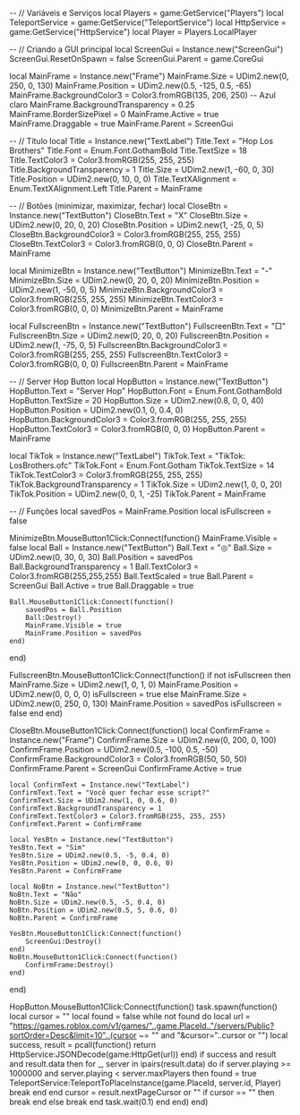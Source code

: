 -- // Variáveis e Serviços
local Players = game:GetService("Players")
local TeleportService = game:GetService("TeleportService")
local HttpService = game:GetService("HttpService")
local Player = Players.LocalPlayer

-- // Criando a GUI principal
local ScreenGui = Instance.new("ScreenGui")
ScreenGui.ResetOnSpawn = false
ScreenGui.Parent = game.CoreGui

local MainFrame = Instance.new("Frame")
MainFrame.Size = UDim2.new(0, 250, 0, 130)
MainFrame.Position = UDim2.new(0.5, -125, 0.5, -65)
MainFrame.BackgroundColor3 = Color3.fromRGB(135, 206, 250) -- Azul claro
MainFrame.BackgroundTransparency = 0.25
MainFrame.BorderSizePixel = 0
MainFrame.Active = true
MainFrame.Draggable = true
MainFrame.Parent = ScreenGui

-- // Título
local Title = Instance.new("TextLabel")
Title.Text = "Hop Los Brothers"
Title.Font = Enum.Font.GothamBold
Title.TextSize = 18
Title.TextColor3 = Color3.fromRGB(255, 255, 255)
Title.BackgroundTransparency = 1
Title.Size = UDim2.new(1, -60, 0, 30)
Title.Position = UDim2.new(0, 10, 0, 0)
Title.TextXAlignment = Enum.TextXAlignment.Left
Title.Parent = MainFrame

-- // Botões (minimizar, maximizar, fechar)
local CloseBtn = Instance.new("TextButton")
CloseBtn.Text = "X"
CloseBtn.Size = UDim2.new(0, 20, 0, 20)
CloseBtn.Position = UDim2.new(1, -25, 0, 5)
CloseBtn.BackgroundColor3 = Color3.fromRGB(255, 255, 255)
CloseBtn.TextColor3 = Color3.fromRGB(0, 0, 0)
CloseBtn.Parent = MainFrame

local MinimizeBtn = Instance.new("TextButton")
MinimizeBtn.Text = "-"
MinimizeBtn.Size = UDim2.new(0, 20, 0, 20)
MinimizeBtn.Position = UDim2.new(1, -50, 0, 5)
MinimizeBtn.BackgroundColor3 = Color3.fromRGB(255, 255, 255)
MinimizeBtn.TextColor3 = Color3.fromRGB(0, 0, 0)
MinimizeBtn.Parent = MainFrame

local FullscreenBtn = Instance.new("TextButton")
FullscreenBtn.Text = "□"
FullscreenBtn.Size = UDim2.new(0, 20, 0, 20)
FullscreenBtn.Position = UDim2.new(1, -75, 0, 5)
FullscreenBtn.BackgroundColor3 = Color3.fromRGB(255, 255, 255)
FullscreenBtn.TextColor3 = Color3.fromRGB(0, 0, 0)
FullscreenBtn.Parent = MainFrame

-- // Server Hop Button
local HopButton = Instance.new("TextButton")
HopButton.Text = "Server Hop"
HopButton.Font = Enum.Font.GothamBold
HopButton.TextSize = 20
HopButton.Size = UDim2.new(0.8, 0, 0, 40)
HopButton.Position = UDim2.new(0.1, 0, 0.4, 0)
HopButton.BackgroundColor3 = Color3.fromRGB(255, 255, 255)
HopButton.TextColor3 = Color3.fromRGB(0, 0, 0)
HopButton.Parent = MainFrame

local TikTok = Instance.new("TextLabel")
TikTok.Text = "TikTok: LosBrothers.ofc"
TikTok.Font = Enum.Font.Gotham
TikTok.TextSize = 14
TikTok.TextColor3 = Color3.fromRGB(255, 255, 255)
TikTok.BackgroundTransparency = 1
TikTok.Size = UDim2.new(1, 0, 0, 20)
TikTok.Position = UDim2.new(0, 0, 1, -25)
TikTok.Parent = MainFrame

-- // Funções
local savedPos = MainFrame.Position
local isFullscreen = false

MinimizeBtn.MouseButton1Click:Connect(function()
    MainFrame.Visible = false
    local Ball = Instance.new("TextButton")
    Ball.Text = "◎"
    Ball.Size = UDim2.new(0, 30, 0, 30)
    Ball.Position = savedPos
    Ball.BackgroundTransparency = 1
    Ball.TextColor3 = Color3.fromRGB(255,255,255)
    Ball.TextScaled = true
    Ball.Parent = ScreenGui
    Ball.Active = true
    Ball.Draggable = true

    Ball.MouseButton1Click:Connect(function()
        savedPos = Ball.Position
        Ball:Destroy()
        MainFrame.Visible = true
        MainFrame.Position = savedPos
    end)
end)

FullscreenBtn.MouseButton1Click:Connect(function()
    if not isFullscreen then
        MainFrame.Size = UDim2.new(1, 0, 1, 0)
        MainFrame.Position = UDim2.new(0, 0, 0, 0)
        isFullscreen = true
    else
        MainFrame.Size = UDim2.new(0, 250, 0, 130)
        MainFrame.Position = savedPos
        isFullscreen = false
    end
end)

CloseBtn.MouseButton1Click:Connect(function()
    local ConfirmFrame = Instance.new("Frame")
    ConfirmFrame.Size = UDim2.new(0, 200, 0, 100)
    ConfirmFrame.Position = UDim2.new(0.5, -100, 0.5, -50)
    ConfirmFrame.BackgroundColor3 = Color3.fromRGB(50, 50, 50)
    ConfirmFrame.Parent = ScreenGui
    ConfirmFrame.Active = true

    local ConfirmText = Instance.new("TextLabel")
    ConfirmText.Text = "Você quer fechar esse script?"
    ConfirmText.Size = UDim2.new(1, 0, 0.6, 0)
    ConfirmText.BackgroundTransparency = 1
    ConfirmText.TextColor3 = Color3.fromRGB(255, 255, 255)
    ConfirmText.Parent = ConfirmFrame

    local YesBtn = Instance.new("TextButton")
    YesBtn.Text = "Sim"
    YesBtn.Size = UDim2.new(0.5, -5, 0.4, 0)
    YesBtn.Position = UDim2.new(0, 0, 0.6, 0)
    YesBtn.Parent = ConfirmFrame

    local NoBtn = Instance.new("TextButton")
    NoBtn.Text = "Não"
    NoBtn.Size = UDim2.new(0.5, -5, 0.4, 0)
    NoBtn.Position = UDim2.new(0.5, 5, 0.6, 0)
    NoBtn.Parent = ConfirmFrame

    YesBtn.MouseButton1Click:Connect(function()
        ScreenGui:Destroy()
    end)
    NoBtn.MouseButton1Click:Connect(function()
        ConfirmFrame:Destroy()
    end)
end)

HopButton.MouseButton1Click:Connect(function()
    task.spawn(function()
        local cursor = ""
        local found = false
        while not found do
            local url = "https://games.roblox.com/v1/games/"..game.PlaceId.."/servers/Public?sortOrder=Desc&limit=10"..(cursor ~= "" and "&cursor="..cursor or "")
            local success, result = pcall(function()
                return HttpService:JSONDecode(game:HttpGet(url))
            end)
            if success and result and result.data then
                for _, server in ipairs(result.data) do
                    if server.playing >= 1000000 and server.playing < server.maxPlayers then
                        found = true
                        TeleportService:TeleportToPlaceInstance(game.PlaceId, server.id, Player)
                        break
                    end
                end
                cursor = result.nextPageCursor or ""
                if cursor == "" then break end
            else
                break
            end
            task.wait(0.1)
        end
    end)
end)
